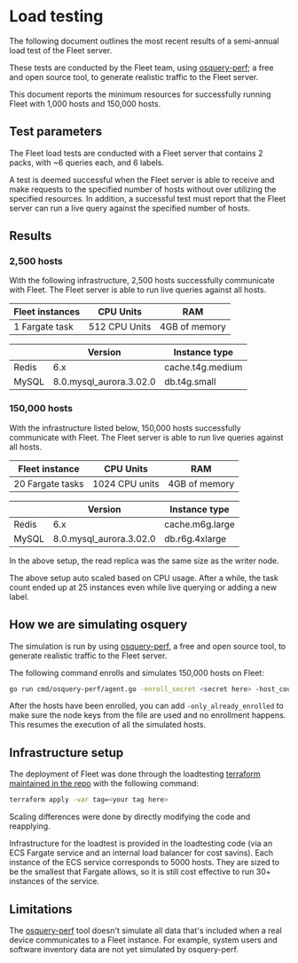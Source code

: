 # Load testing

The following document outlines the most recent results of a semi-annual load test of the Fleet server. 

These tests are conducted by the Fleet team, using [osquery-perf](https://github.com/fleetdm/fleet/tree/main/cmd/osquery-perf); a free and open source tool, to generate realistic traffic to the Fleet server.

This document reports the minimum resources for successfully running Fleet with 1,000 hosts and 150,000 hosts.

## Test parameters

The Fleet load tests are conducted with a Fleet server that contains 2 packs, with ~6 queries each, and 6 labels.

A test is deemed successful when the Fleet server is able to receive and make requests to the specified number of hosts without over utilizing the specified resources. In addition, a successful test must report that the Fleet server can run a live query against the specified number of hosts.

## Results

### 2,500 hosts

With the following infrastructure, 2,500 hosts successfully communicate with Fleet. The Fleet server is able to run live queries against all hosts.

| Fleet instances | CPU Units     | RAM           |
|-----------------|---------------|---------------|
| 1 Fargate task  | 512 CPU Units | 4GB of memory |

| &#8203; | Version                 | Instance type    |
|---------|-------------------------|------------------|
| Redis   | 6.x                     | cache.t4g.medium |
| MySQL   | 8.0.mysql_aurora.3.02.0 | db.t4g.small     |

### 150,000 hosts

With the infrastructure listed below, 150,000 hosts successfully communicate with Fleet. The Fleet server is able to run live queries against all hosts.

| Fleet instance   | CPU Units      | RAM           |
|------------------|----------------|---------------|
| 20 Fargate tasks | 1024 CPU units | 4GB of memory |

| &#8203; | Version                 | Instance type   |
|---------|-------------------------|-----------------|
| Redis   | 6.x                     | cache.m6g.large |
| MySQL   | 8.0.mysql_aurora.3.02.0 | db.r6g.4xlarge  |

In the above setup, the read replica was the same size as the writer node.

The above setup auto scaled based on CPU usage. After a while, the task count ended up at 25 instances even while live querying or adding a new label.

## How we are simulating osquery

The simulation is run by using [osquery-perf](https://github.com/fleetdm/fleet/tree/main/cmd/osquery-perf), a free and open source tool, to generate realistic traffic to the Fleet server.

The following command enrolls and simulates 150,000 hosts on Fleet:

```bash
go run cmd/osquery-perf/agent.go -enroll_secret <secret here> -host_count 150000 -server_url <server URL here> -node_key_file nodekeys
```

After the hosts have been enrolled, you can add `-only_already_enrolled` to make sure the node keys from the file are used and no enrollment happens. This resumes the execution of all the simulated hosts.

## Infrastructure setup

The deployment of Fleet was done through the loadtesting [terraform maintained in the repo](https://github.com/fleetdm/fleet/tree/main/tools/loadtesting/terraform) with the following command:

```bash
terraform apply -var tag=<your tag here>
```

Scaling differences were done by directly modifying the code and reapplying.

Infrastructure for the loadtest is provided in the loadtesting code (via an ECS Fargate service and an internal load balancer for cost savins). Each instance of the ECS service corresponds to 5000 hosts.
They are sized to be the smallest that Fargate allows, so it is still cost effective to run 30+ instances of the service.

## Limitations

The [osquery-perf](https://github.com/fleetdm/fleet/tree/main/cmd/osquery-perf) tool doesn't simulate all data that's included when a real device communicates to a Fleet instance. For example, system users and software inventory data are not yet simulated by osquery-perf.

<meta name="pageOrderInSection" value="500">
<meta name="description" value="This page outlines the most recent results of a semi-annual load test of the Fleet server.">
